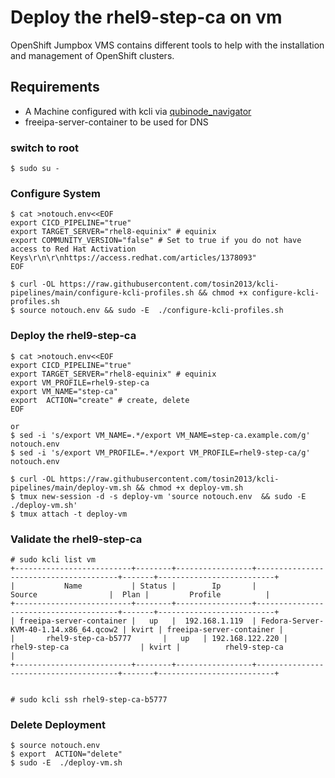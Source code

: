 # Deploy the rhel9-step-ca on vm

OpenShift Jumpbox VMS contains different tools to help with the installation and management of OpenShift clusters.

## Requirements
* A Machine configured with kcli via [qubinode_navigator](https://github.com/tosin2013/qubinode_navigator)
* freeipa-server-container to be used for DNS

### switch to root
```
$ sudo su - 
```

### Configure System 
```
$ cat >notouch.env<<EOF
export CICD_PIPELINE="true" 
export TARGET_SERVER="rhel8-equinix" # equinix 
export COMMUNITY_VERSION="false" # Set to true if you do not have access to Red Hat Activation Keys\r\n\r\nhttps://access.redhat.com/articles/1378093"
EOF

$ curl -OL https://raw.githubusercontent.com/tosin2013/kcli-pipelines/main/configure-kcli-profiles.sh && chmod +x configure-kcli-profiles.sh
$ source notouch.env && sudo -E  ./configure-kcli-profiles.sh 
```


### Deploy the rhel9-step-ca
```
$ cat >notouch.env<<EOF
export CICD_PIPELINE="true" 
export TARGET_SERVER="rhel8-equinix" # equinix 
export VM_PROFILE=rhel9-step-ca
export VM_NAME="step-ca"
export  ACTION="create" # create, delete
EOF

or 
$ sed -i 's/export VM_NAME=.*/export VM_NAME=step-ca.example.com/g' notouch.env
$ sed -i 's/export VM_PROFILE=.*/export VM_PROFILE=rhel9-step-ca/g' notouch.env

$ curl -OL https://raw.githubusercontent.com/tosin2013/kcli-pipelines/main/deploy-vm.sh && chmod +x deploy-vm.sh
$ tmux new-session -d -s deploy-vm 'source notouch.env  && sudo -E  ./deploy-vm.sh'
$ tmux attach -t deploy-vm
```

### Validate the rhel9-step-ca
```
# sudo kcli list vm 
+--------------------------+--------+-----------------+---------------------------------------+-------+--------------------------+
|           Name           | Status |        Ip       |                 Source                |  Plan |         Profile          |
+--------------------------+--------+-----------------+---------------------------------------+-------+--------------------------+
| freeipa-server-container |   up   |  192.168.1.119  | Fedora-Server-KVM-40-1.14.x86_64.qcow2 | kvirt | freeipa-server-container |
|       rhel9-step-ca-b5777       |   up   | 192.168.122.220 |                 rhel9-step-ca                | kvirt |          rhel9-step-ca          |
+--------------------------+--------+-----------------+---------------------------------------+-------+--------------------------+


# sudo kcli ssh rhel9-step-ca-b5777
```

### Delete Deployment 
```
$ source notouch.env
$ export  ACTION="delete" 
$ sudo -E  ./deploy-vm.sh
```
